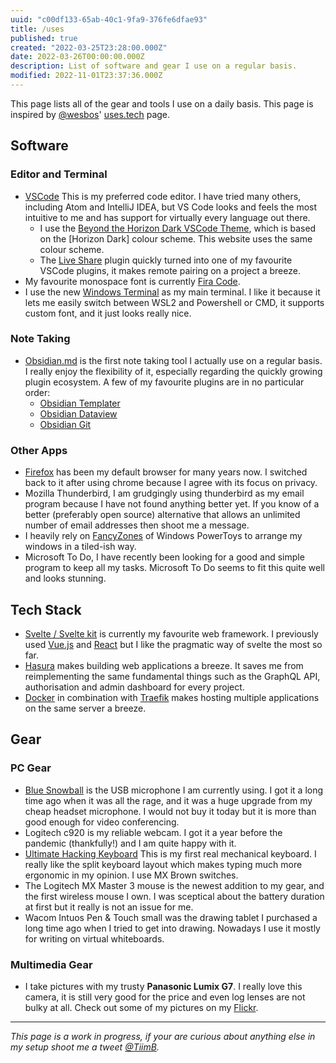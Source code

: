 ```yaml
---
uuid: "c00df133-65ab-40c1-9fa9-376fe6dfae93"
title: /uses
published: true
created: "2022-03-25T23:28:00.000Z"
date: 2022-03-26T00:00:00.000Z
description: List of software and gear I use on a regular basis.
modified: 2022-11-01T23:37:36.000Z
---
```


This page lists all of the gear and tools I use on a daily basis. This page is inspired by [@wesbos](https://wesbos.com)' [uses.tech](https://uses.tech/) page.

## Software

### Editor and Terminal

- [VSCode](https://code.visualstudio.com/)
  This is my preferred code editor. I have tried many others, including Atom and IntelliJ IDEA, but VS Code looks and feels the most intuitive to me and has support for virtually every language out there.
  - I use the [Beyond the Horizon Dark VSCode Theme](https://marketplace.visualstudio.com/items?itemName=shaneyu.beyond-the-horizon-theme-vscode), which is based on the [Horizon Dark] colour scheme. This website uses the same colour scheme.
  - The [Live Share](https://code.visualstudio.com/learn/collaboration/live-share) plugin quickly turned into one of my favourite VSCode plugins, it makes remote pairing on a project a breeze.
- My favourite monospace font is currently [Fira Code](https://github.com/tonsky/FiraCode).
- I use the new [Windows Terminal](https://github.com/microsoft/terminal) as my main terminal. I like it because it lets me easily switch between WSL2 and Powershell or CMD, it supports custom font, and it just looks really nice.

### Note Taking

- [Obsidian.md](https://obsidian.md/) is the first note taking tool I actually use on a regular basis. I really enjoy the flexibility of it, especially regarding the quickly growing plugin ecosystem. A few of my favourite plugins are in no particular order:
  - [Obsidian Templater](https://silentvoid13.github.io/Templater/)
  - [Obsidian Dataview](https://blacksmithgu.github.io/obsidian-dataview/)
  - [Obsidian Git](https://github.com/denolehov/obsidian-git)

### Other Apps

- [Firefox](https://www.mozilla.org/de/firefox/new/) has been my default browser for many years now. I switched back to it after using chrome because I agree with its focus on privacy.
- Mozilla Thunderbird, I am grudgingly using thunderbird as my email program because I have not found anything better yet. If you know of a better (preferably open source) alternative that allows an unlimited number of email addresses then shoot me a message.
- I heavily rely on [FancyZones](https://docs.microsoft.com/en-us/windows/powertoys/fancyzones) of Windows PowerToys to arrange my windows in a tiled-ish way.
- Microsoft To Do, I have recently been looking for a good and simple program to keep all my tasks. Microsoft To Do seems to fit this quite well and looks stunning.

## Tech Stack

- [Svelte / Svelte kit](https://kit.svelte.dev/) is currently my favourite web framework. I previously used [Vue.js](https://vuejs.org/) and [React](https://reactjs.org/) but I like the pragmatic way of svelte the most so far.
- [Hasura](https://hasura.io/) makes building web applications a breeze. It saves me from reimplementing the same fundamental things such as the GraphQL API, authorisation and admin dashboard for every project.
- [Docker](https://www.docker.com/) in combination with [Traefik](https://doc.traefik.io/traefik/) makes hosting multiple applications on the same server a breeze.

## Gear

### PC Gear

- [Blue Snowball](https://www.bluemic.com/en-us/products/snowball/) is the USB microphone I am currently using. I got it a long time ago when it was all the rage, and it was a huge upgrade from my cheap headset microphone. I would not buy it today but it is more than good enough for video conferencing.
- Logitech c920 is my reliable webcam. I got it a year before the pandemic (thankfully!) and I am quite happy with it.
- [Ultimate Hacking Keyboard](https://ultimatehackingkeyboard.com/) This is my first real mechanical keyboard. I really like the split keyboard layout which makes typing much more ergonomic in my opinion. I use MX Brown switches.
- The Logitech MX Master 3 mouse is the newest addition to my gear, and the first wireless mouse I own. I was sceptical about the battery duration at first but it really is not an issue for me.
- Wacom Intuos Pen & Touch small was the drawing tablet I purchased a long time ago when I tried to get into drawing. Nowadays I use it mostly for writing on virtual whiteboards.

### Multimedia Gear

- I take pictures with my trusty **Panasonic Lumix G7**. I really love this camera, it is still very good for the price and even log lenses are not bulky at all. Check out some of my pictures on my [Flickr](https://www.flickr.com/people/152309161@N02/).

---

_This page is a work in progress, if your are curious about anything else in my setup shoot me a tweet [@TiimB](https://twitter.com/TiimB)._
